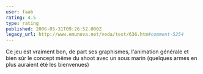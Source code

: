 ```yaml
---
user: faab
rating: 4.5
type: rating
published: 2006-05-31T09:26:52.000Z
legacy_url: http://www.emunova.net/veda/test/636.htm#comment-5254
---
```

Ce jeu est vraiment bon, de part ses graphismes, l'animation générale et bien sûr le concept même du shoot avec un sous marin (quelques armes en plus auraient été les bienvenues)